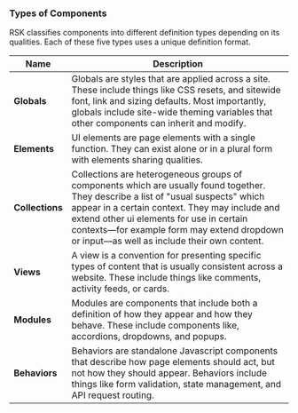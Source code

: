 ### Types of Components

RSK classifies components into different definition types depending on its qualities. Each of these five types uses a unique definition format.

| **Name**        | Description                                                                                                                                                                                                                                                                                                                    |
| --------------- | ------------------------------------------------------------------------------------------------------------------------------------------------------------------------------------------------------------------------------------------------------------------------------------------------------------------------------ |
| **Globals**     | Globals are styles that are applied across a site. These include things like CSS resets, and sitewide font, link and sizing defaults. Most importantly, globals include site-wide theming variables that other components can inherit and modify.                                                                              |
| **Elements**    | UI elements are page elements with a single function. They can exist alone or in a plural form with elements sharing qualities.                                                                                                                                                                                                |
| **Collections** | Collections are heterogeneous groups of components which are usually found together. They describe a list of "usual suspects" which appear in a certain context. They may include and extend other ui elements for use in certain contexts—for example form may extend dropdown or input—as well as include their own content. |
| **Views**       | A view is a convention for presenting specific types of content that is usually consistent across a website. These include things like comments, activity feeds, or cards.                                                                                                                                                     |
| **Modules**     | Modules are components that include both a definition of how they appear and how they behave. These include components like, accordions, dropdowns, and popups.                                                                                                                                                                |
| **Behaviors**   | Behaviors are standalone Javascript components that describe how page elements should act, but not how they should appear. Behaviors include things like form validation, state management, and API request routing.                                                                                                           |
